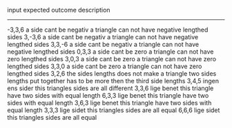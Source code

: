   input    expected outcome                             description
  -------- -------------------------------------------- ---------------------------------------------------------------------------
  -3,3,6   a side cant be negativ                       a triangle can not have negative lengthed sides
  3,-3,6   a side cant be negativ                       a triangle can not have negative lengthed sides
  3,3,-6   a side cant be negativ                       a triangle can not have negative lengthed sides
  0,3,3    a side cant be zero                          a triangle can not have zero lengthed sides
  3,0,3    a side cant be zero                          a triangle can not have zero lengthed sides
  3,3,0    a side cant be zero                          a triangle can not have zero lengthed sides
  3,2,6    the sides lengths does not make a triangle   two sides lengths put together has to be more then the third side lengths
  3,4,5    ingen ens sider                              this triangles sides are all different
  3,3,6    lige benet                                   this triangle have two sides with equal length
  6,3,3    lige benet                                   this triangle have two sides with equal length
  3,6,3    lige benet                                   this triangle have two sides with equal length
  3,3,3    lige sidet                                   this triangles sides are all equal
  6,6,6    lige sidet                                   this triangles sides are all equal


